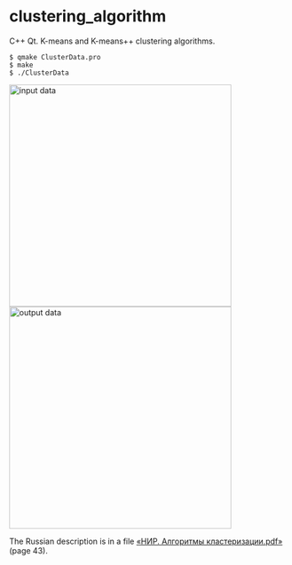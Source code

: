 # clustering_algorithm
C++ Qt. K-means and K-means++ clustering algorithms.

```
$ qmake ClusterData.pro
$ make
$ ./ClusterData
```
<img src="https://github.com/quint-t/clustering_algorithm/blob/main/input.png" alt="input data" width="400">
<img src="https://github.com/quint-t/clustering_algorithm/blob/main/output.png" alt="output data" width="400">

The Russian description is in a file [«НИР. Алгоритмы кластеризации.pdf»](https://github.com/quint-t/clustering_algorithm/blob/main/%D0%9D%D0%98%D0%A0.%20%D0%90%D0%BB%D0%B3%D0%BE%D1%80%D0%B8%D1%82%D0%BC%D1%8B%20%D0%BA%D0%BB%D0%B0%D1%81%D1%82%D0%B5%D1%80%D0%B8%D0%B7%D0%B0%D1%86%D0%B8%D0%B8.pdf) (page 43).
